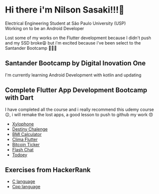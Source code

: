 # Hi there i'm Nilson Sasaki!!!👋

Electrical Engineering Student at São Paulo University (USP)  
Working on to be an Android Developer

Lost some of my works on the Flutter development because I didn't push and my SSD broke:weary: but i'm excited because i've been select to the Santander Bootcamp :tada::tada::tada:

## Santander Bootcamp by Digital Inovation One 

I'm currently learning Android Development with kotlin and updating

## Complete Flutter App Development Bootcamp with Dart

I have completed all the course and i really recommend this udemy course :wink:, i will remake the lost apps, a good lesson to push to github my work :disappointed: 

- [Xylophone](https://github.com/nilsonsasaki/xylophone-flutter)
- [Destiny Chalenge](https://github.com/nilsonsasaki/destini-challenge-starting)
- [BMI Calculator](https://github.com/nilsonsasaki/bmi-calculator-flutter)
- [Clima Flutter](https://github.com/nilsonsasaki/Clima-Flutter)
- [Bitcoin Ticker](https://github.com/nilsonsasaki/bitcoin-ticker-flutter)
- [Flash Chat](https://github.com/nilsonsasaki/flash-chat-flutter)
- [Todoey](https://github.com/nilsonsasaki/todoey_flutter)

## Exercises from HackerRank

- [C language](https://github.com/nilsonsasaki/HackerRank_C)  
- [Cpp language](https://github.com/nilsonsasaki/HackerRank_Cpp)

<!--
**nilsonsasaki/nilsonsasaki** is a ✨ _special_ ✨ repository because its `README.md` (this file) appears on your GitHub profile.

Here are some ideas to get you started:

- 🔭 I’m currently working on ...
- 🌱 I’m currently learning ...
- 👯 I’m looking to collaborate on ...
- 🤔 I’m looking for help with ...
- 💬 Ask me about ...
- 📫 How to reach me: ...
- 😄 Pronouns: ...
- ⚡ Fun fact: ...
-->
